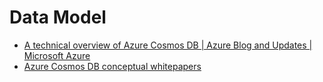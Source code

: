 # Data Model

- [A technical overview of Azure Cosmos DB | Azure Blog and Updates | Microsoft Azure](https://azure.microsoft.com/en-gb/blog/a-technical-overview-of-azure-cosmos-db/)
- [Azure Cosmos DB conceptual whitepapers](https://learn.microsoft.com/en-us/azure/cosmos-db/whitepapers)
